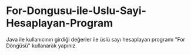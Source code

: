 # For-Dongusu-ile-Uslu-Sayi-Hesaplayan-Program
Java ile kullanıcının girdiği değerler ile üslü sayı hesaplayan programı "For Döngüsü" kullanarak yapınız.
